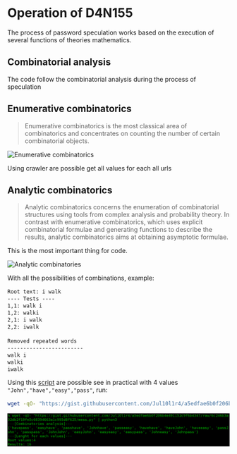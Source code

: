 # Operation of D4N155
The process of password speculation works based on the execution of several functions of theories mathematics.
## Combinatorial analysis

The code follow the combinatorial analysis during the process of speculation

## Enumerative combinatorics

> Enumerative combinatorics is the most classical area of combinatorics and concentrates on counting the number of certain combinatorial objects.

![Enumerative combinatorics](https://upload.wikimedia.org/wikipedia/commons/thumb/b/b4/Catalan_4_leaves_binary_tree_example.svg/320px-Catalan_4_leaves_binary_tree_example.svg.png)

Using crawler are possible get all values for each all urls

## Analytic combinatorics

>Analytic combinatorics concerns the enumeration of combinatorial structures using tools from complex analysis and probability theory. In contrast with enumerative combinatorics, which uses explicit combinatorial formulae and generating functions to describe the results, analytic combinatorics aims at obtaining asymptotic formulae. 

This is the most important thing for code.

![Analytic combinatories](http://4.bp.blogspot.com/-LnYzdHLb1Yc/U-9vcTfzJYI/AAAAAAAAJYY/yBzXVkmXRQE/s1600/002.gif)

With all the possibilities of combinations, example:
```
Root text: i walk
---- Tests ----
1,1: walk i
1,2: walki
2,1: i walk
2,2: iwalk

Removed repeated words
------------------------
walk i
walki
iwalk
```
Using this [script](https://gist.github.com/Jul10l1r4/a5edfae6b0f206b4e491152c9f6b4347) are possible see in practical
with 4 values `"John","have","easy","pass"`, run:
```bash
wget -qO- "https://gist.githubusercontent.com/Jul10l1r4/a5edfae6b0f206b4e491152c9f6b4347/raw/6c246b3a32db2f19fe5c68394663a1c995d8f625/mess.py" | python3
```

![Results of calcs](script-1.png)

